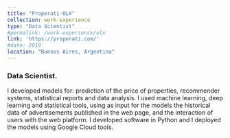 ```yaml
---
title: "Properati-OLX"
collection: work-experience
type: "Data Scientist"
#permalink: /work-experience/olx      
link: 'https://properati.com/'
#date: 2019
location: "Buenos Aires, Argentina"
---
```


<h3>Data Scientist.</h3>
<p>I developed models for:  prediction of the price of properties, recommender systems, statistical reports and data analysis. I used machine learning, deep learning and statistical tools, using as input for the models the historical data of advertisements published in the web page, and the interaction of users with the  web  platform.   I  developed  software  in  Python  and  I deployed the models using Google Cloud tools.</p>
